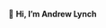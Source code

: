👋 **Hi, I’m Andrew Lynch**

<!---
andrewrlynch/andrewrlynch is a ✨ special ✨ repository because its `README.md` (this file) appears on your GitHub profile.
You can click the Preview link to take a look at your changes.
--->
